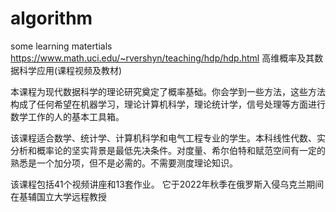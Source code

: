 # algorithm
some learning matertials
https://www.math.uci.edu/~rvershyn/teaching/hdp/hdp.html
高维概率及其数据科学应用(课程视频及教材)

本课程为现代数据科学的理论研究奠定了概率基础。你会学到一些方法，这些方法构成了任何希望在机器学习，理论计算机科学，理论统计学，信号处理等方面进行数学工作的人的基本工具箱。

该课程适合数学、统计学、计算机科学和电气工程专业的学生。本科线性代数、实分析和概率论的坚实背景是最低先决条件。对度量、希尔伯特和赋范空间有一定的熟悉是一个加分项，但不是必需的。不需要测度理论知识。

该课程包括41个视频讲座和13套作业。 它于2022年秋季在俄罗斯入侵乌克兰期间在基辅国立大学远程教授

